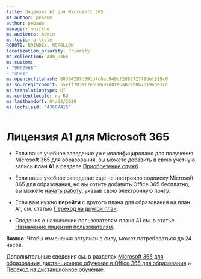 ```yaml
---
title: Лицензия А1 для Microsoft 365
ms.author: pebaum
author: pebaum
manager: mnirkhe
ms.audience: Admin
ms.topic: article
ROBOTS: NOINDEX, NOFOLLOW
localization_priority: Priority
ms.collection: Adm_O365
ms.custom:
- "9002568"
- "4981"
ms.openlocfilehash: 88394297d391b7c8ec949cf2d82727f9def819c0
ms.sourcegitcommit: 55eff703a17e500681d8fa6a87eb067019ade3cc
ms.translationtype: HT
ms.contentlocale: ru-RU
ms.lasthandoff: 04/22/2020
ms.locfileid: "43687415"
---
```

# <a name="a1-license-for-microsoft-365"></a>Лицензия А1 для Microsoft 365


- Если ваше учебное заведение уже квалифицировано для получения Microsoft 365 для образования, вы можете добавить в свою учетную запись **план A1** в разделе [Приобретение служб](https://docs.microsoft.com/microsoft-365/commerce/buy-another-subscription?view=o365-worldwide#buy-another-subscription). 

- Если ваше учебное заведение еще не настроило подписку Microsoft 365 для образования, но вы хотите добавить Office 365 бесплатно, вы можете [начать работу](https://www.microsoft.com/education/products/office), указав свою электронную почту. 

- Если вам нужно **перейти** с другого плана для образования на план А1, см. статью [Переход на другой план](https://docs.microsoft.com/microsoft-365/commerce/subscriptions/switch-plans-manually). 

- Сведения о назначении пользователям плана А1 см. в статье [Назначение лицензий пользователям](https://docs.microsoft.com/microsoft-365/admin/manage/assign-licenses-to-users). 

**Важно**. Чтобы изменения вступили в силу, может потребоваться до 24 часов. 

Дополнительные сведения см. в разделах [Microsoft 365 для образования, дистанционное обучение в Office 365 для образования](https://support.office.com/article/remote-teaching-and-learning-in-office-365-education-f651ccae-7b65-478b-8366-51bb884025c4) и [Переход на дистанционное обучение](https://www.microsoft.com/education/remote-learning). 
